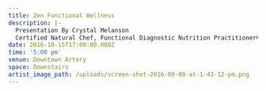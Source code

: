 ```yaml
---
title: Zen Functional Wellness
description: |-
  Presentation By Crystal Melanson
  Certified Natural Chef, Functional Diagnostic Nutrition Practitioner®
date: 2016-10-15T17:00:00.000Z
time: '5:00 pm'
venue: Downtown Artery
space: Downstairs
artist_image_path: /uploads/screen-shot-2016-09-08-at-1-43-12-pm.png
---
```



